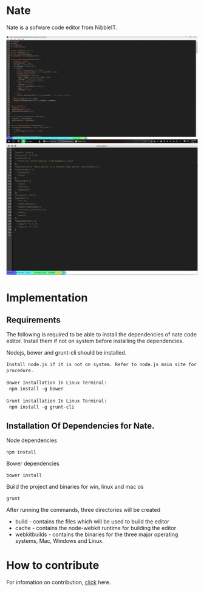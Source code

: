 Nate
=========

Nate is a sofware code editor from NibbleIT.

![Microsoft Windows](docs/img/win.png)
![Mac](docs/img/mac.png)

Implementation
==============

## Requirements
The following is required to be able to install the dependencies of nate code editor.
Install them if not on system before installing the dependencies.

Nodejs, bower and grunt-cli should be installed.
    
    Install node.js if it is not on system. Refer to node.js main site for procedure.
    
    Bower Installation In Linux Terminal:
     npm install -g bower
     
    Grunt installation In Linux Terminal:
     npm install -g grunt-cli
    
## Installation Of Dependencies for Nate.

Node dependencies

    npm install

Bower dependencies

    bower install

Build the project and binaries for win, linux and mac os

    grunt

After running the commands, three directories will be created
* build - contains the files which will be used to build the editor
* cache - contains the node-webkit runtime for building the editor
* webkitbuilds - contains the binaries for the three major operating systems, Mac, Windows and Linux.

How to contribute
============

For infomation on contribution, [click](CONTRIBUTING.md) here.
